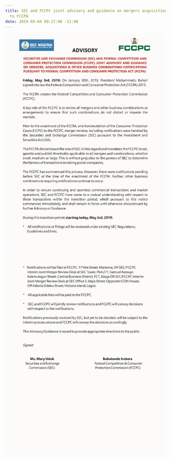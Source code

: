 ```yaml
---
title: SEC and FCCPC joint advisory and guidance on mergers acquisitions and pursuant
  to FCCPA
date: 2019-05-04 09:17:00 -11:00
---
```


![IMG-20190503-WA0002-1.jpg](/uploads/IMG-20190503-WA0002-1.jpg)
![IMG-20190503-WA0003-2fa84a.jpg](/uploads/IMG-20190503-WA0003-2fa84a.jpg)